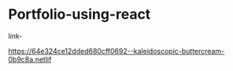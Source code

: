 ﻿# Portfolio-using-react

link-

https://64e324ce12dded680cff0692--kaleidoscopic-buttercream-0b9c8a.netlif
